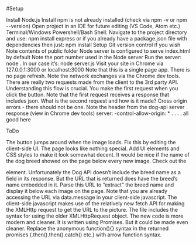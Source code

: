 #Setup

Install Node.js
Install npm is not already installed (check via npm -v or npm --version)
Open project in an IDE for future editing (VS Code, Atom etc.)
Terminal/Windows Powershell/Bash Shell: Navigate to the project directory and use:
 npm install express or if you already have a package.json file with dependencies then just: npm install
Setup Git version control if you wish
Note contents of public folder
Node server is configured to serve index.html by default
Note the port number used in the Node server
Run the server: node <name of node server file> . 
In our case it’s: node server.js
Visit your site in Chrome via 127.0.0.1:3000 or localhost:3000
Note that this is a single page app. There is no page refresh.
Note the network exchanges via the Chrome dev tools. There are really two requests made from the client to the 3rd party API. Understanding this flow is crucial. You make the first request when you click the button. Note that the first request receives a response that includes json. What is the second request and how is it made? 
Cross origin errors - there should not be one. Note the header from the dog-api server response (view in Chrome dev tools) server: -control-allow-origin: * . . . . all good here

ToDo

The button jumps around when the image loads. Fix this by editing the client-side UI.
The page looks like nothing special. Add UI elements and CSS styles to make it look somewhat decent.
It would be nice if the name of the dog breed showed on the page below every new image. Check out the <figcaption> element. Unfortunately the Dog API doesn’t include the breed name as a field in its response. But the URL that is returned does have the breed’s name embedded in it. Parse this URL to “extract” the breed name and display it below each image on the page. Note that you are already accessing the URL via data.message in your client-side javascript.
The client-side javascript makes use of the relatively new fetch API for making the XMLHttp request to get the URL to the picture. The file includes the syntax for using the older XMLHttpRequest object. The new code is more modern and cleaner. It is written using Promises. But it could be made even cleaner. Replace the anonymous function(){} syntax in the returned promises (.then().then().catch() etc.) with arrow function syntax.   

